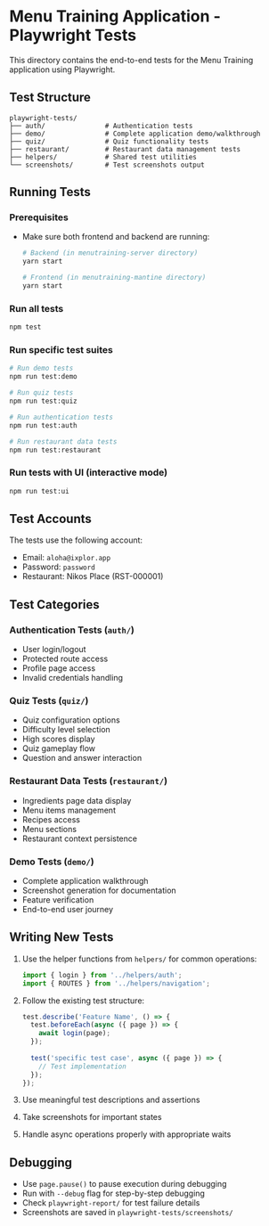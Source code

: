 # Menu Training Application - Playwright Tests

This directory contains the end-to-end tests for the Menu Training application using Playwright.

## Test Structure

```
playwright-tests/
├── auth/               # Authentication tests
├── demo/               # Complete application demo/walkthrough
├── quiz/               # Quiz functionality tests
├── restaurant/         # Restaurant data management tests
├── helpers/            # Shared test utilities
└── screenshots/        # Test screenshots output
```

## Running Tests

### Prerequisites
- Make sure both frontend and backend are running:
  ```bash
  # Backend (in menutraining-server directory)
  yarn start
  
  # Frontend (in menutraining-mantine directory)
  yarn start
  ```

### Run all tests
```bash
npm test
```

### Run specific test suites
```bash
# Run demo tests
npm run test:demo

# Run quiz tests
npm run test:quiz

# Run authentication tests
npm run test:auth

# Run restaurant data tests
npm run test:restaurant
```

### Run tests with UI (interactive mode)
```bash
npm run test:ui
```

## Test Accounts

The tests use the following account:
- Email: `aloha@ixplor.app`
- Password: `password`
- Restaurant: Nikos Place (RST-000001)

## Test Categories

### Authentication Tests (`auth/`)
- User login/logout
- Protected route access
- Profile page access
- Invalid credentials handling

### Quiz Tests (`quiz/`)
- Quiz configuration options
- Difficulty level selection
- High scores display
- Quiz gameplay flow
- Question and answer interaction

### Restaurant Data Tests (`restaurant/`)
- Ingredients page data display
- Menu items management
- Recipes access
- Menu sections
- Restaurant context persistence

### Demo Tests (`demo/`)
- Complete application walkthrough
- Screenshot generation for documentation
- Feature verification
- End-to-end user journey

## Writing New Tests

1. Use the helper functions from `helpers/` for common operations:
   ```typescript
   import { login } from '../helpers/auth';
   import { ROUTES } from '../helpers/navigation';
   ```

2. Follow the existing test structure:
   ```typescript
   test.describe('Feature Name', () => {
     test.beforeEach(async ({ page }) => {
       await login(page);
     });
     
     test('specific test case', async ({ page }) => {
       // Test implementation
     });
   });
   ```

3. Use meaningful test descriptions and assertions
4. Take screenshots for important states
5. Handle async operations properly with appropriate waits

## Debugging

- Use `page.pause()` to pause execution during debugging
- Run with `--debug` flag for step-by-step debugging
- Check `playwright-report/` for test failure details
- Screenshots are saved in `playwright-tests/screenshots/`